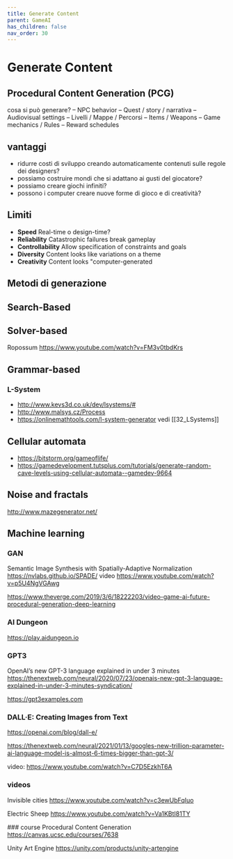 ```yaml
---
title: Generate Content
parent: GameAI
has_children: false
nav_order: 30
---
```

# Generate Content

## Procedural Content Generation (PCG)

cosa si può generare?
– NPC behavior
– Quest / story / narrativa
– Audiovisual settings
– Livelli / Mappe / Percorsi
– Items / Weapons
– Game mechanics / Rules
– Reward schedules

## vantaggi
- ridurre costi di sviluppo creando automaticamente contenuti sulle regole dei designers?
- possiamo costruire mondi che si adattano ai gusti del giocatore?
- possiamo creare giochi infiniti?
- possono i computer creare nuove forme di gioco e di creatività?

## Limiti
- **Speed**
Real-time o design-time?
- **Reliability**
Catastrophic failures break gameplay
- **Controllability**
Allow specification of constraints and goals
- **Diversity**
Content looks like variations on a theme
- **Creativity**
Content looks "computer-generated

## Metodi di generazione
## Search-Based

## Solver-based
Ropossum https://www.youtube.com/watch?v=FM3v0tbdKrs

## Grammar-based
### L-System
- http://www.kevs3d.co.uk/dev/lsystems/#
- http://www.malsys.cz/Process
- https://onlinemathtools.com/l-system-generator
vedi [[32_LSystems]]

## Cellular automata
- https://bitstorm.org/gameoflife/
- https://gamedevelopment.tutsplus.com/tutorials/generate-random-cave-levels-using-cellular-automata--gamedev-9664

## Noise and fractals
http://www.mazegenerator.net/

## Machine learning
### GAN
Semantic Image Synthesis with Spatially-Adaptive Normalization
https://nvlabs.github.io/SPADE/
video https://www.youtube.com/watch?v=p5U4NgVGAwg

https://www.theverge.com/2019/3/6/18222203/video-game-ai-future-procedural-generation-deep-learning

### AI Dungeon
https://play.aidungeon.io

### GPT3
OpenAI’s new GPT-3 language explained in under 3 minutes
<https://thenextweb.com/neural/2020/07/23/openais-new-gpt-3-language-explained-in-under-3-minutes-syndication/>

<https://gpt3examples.com>

### DALL·E: Creating Images from Text
https://openai.com/blog/dall-e/

https://thenextweb.com/neural/2021/01/13/googles-new-trillion-parameter-ai-language-model-is-almost-6-times-bigger-than-gpt-3/

video: https://www.youtube.com/watch?v=C7D5EzkhT6A




### videos
Invisible cities
https://www.youtube.com/watch?v=c3ewUbFqIuo

Electric Sheep
https://www.youtube.com/watch?v=Va1KBtI81TY

### course
Procedural Content Generation
https://canvas.ucsc.edu/courses/7638

Unity Art Engine
https://unity.com/products/unity-artengine